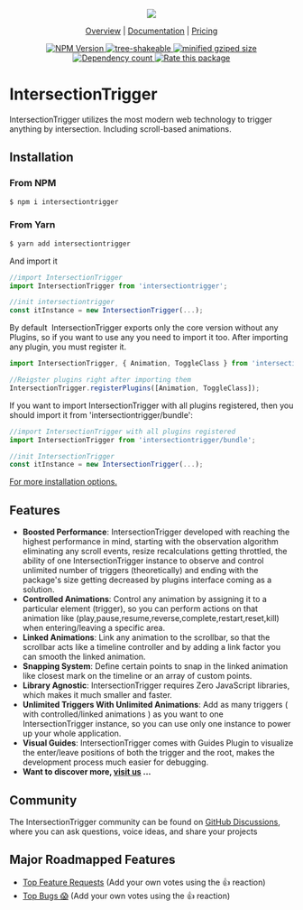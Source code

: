 <p align="center">
  <a href="https://sunshine-themes.com/?appID=ss_app_1" target="__blank">
    <img src="https://raw.githubusercontent.com/sherif-magdy/sunshine-assets/main/intersectiontrigger-logo-no-bg.png"/>
  </a>
</p>

<p align="center">
  <a href="https://sunshine-themes.com/?appID=ss_app_1">Overview</a> |
  <a href="https://sunshine-themes.com/?appID=ss_app_1&tab=docs">Documentation</a> |
  <a href="https://sunshine-themes.com/?appID=ss_app_1&tab=pricing">Pricing</a>
</p>

<p align="center">
  <!-- <a href="https://www.jsdelivr.com/package/npm/intersectiontrigger">
    <img src="https://data.jsdelivr.com/v1/package/npm/intersectiontrigger/badge?style=rounded" alt="jsDelivr Hits"/>
  </a> -->
  <a href="https://www.npmjs.com/package/intersectiontrigger">
    <img alt="NPM Version" src="https://badgen.net/npm/v/intersectiontrigger" />
  </a>
  <a href="https://bundlephobia.com/result?p=intersectiontrigger">
    <img alt="tree-shakeable" src="https://badgen.net/bundlephobia/tree-shaking/intersectiontrigger" />
  </a>
  <a href="https://bundlephobia.com/result?p=intersectiontrigger">
    <img alt="minified gziped size" src="https://badgen.net/bundlephobia/minzip/intersectiontrigger" />
  </a>
  <a href="https://bundlephobia.com/result?p=intersectiontrigger">
    <img alt="Dependency count" src="https://badgen.net/bundlephobia/dependency-count/intersectiontrigger" />
  </a>
  <a href="https://openbase.com/js/intersectiontrigger?utm_source=embedded&amp;utm_medium=badge&amp;utm_campaign=rate-badge"><img src="https://badges.openbase.com/js/rating/intersectiontrigger.svg?token=fKPUe/O+HyTf9vpGcxPEOqx9SD54yG9T0e/Biw7dk3I=" alt="Rate this package"></a>
  
</p>

# IntersectionTrigger

IntersectionTrigger utilizes the most modern web technology to trigger anything by intersection. Including scroll-based animations.

## Installation

### From NPM

```bash
$ npm i intersectiontrigger
```

### From Yarn

```bash
$ yarn add intersectiontrigger
```

And import it

```javascript
//import IntersectionTrigger
import IntersectionTrigger from 'intersectiontrigger';

//init intersectiontrigger
const itInstance = new IntersectionTrigger(...);
```

By default  IntersectionTrigger exports only the core version without any Plugins, so if you want to use any you need to import it too. After importing any plugin, you must register it.

```javascript
import IntersectionTrigger, { Animation, ToggleClass } from 'intersectiontrigger';

//Reigster plugins right after importing them
IntersectionTrigger.registerPlugins([Animation, ToggleClass]);
```

If you want to import IntersectionTrigger with all plugins registered, then you should import it from 'intersectiontrigger/bundle':

```javascript
//import IntersectionTrigger with all plugins registered
import IntersectionTrigger from 'intersectiontrigger/bundle';

//init IntersectionTrigger
const itInstance = new IntersectionTrigger(...);
```

[For more installation options.](https://sunshine-themes.com/?appID=ss_app_1&tab=docs)

## Features

- **Boosted Performance**: IntersectionTrigger developed with reaching the highest performance in mind, starting with the observation algorithm eliminating any scroll events, resize recalculations getting throttled, the ability of one IntersectionTrigger instance to observe and control unlimited number of triggers (theoretically) and ending with the package's size getting decreased by plugins interface coming as a solution.
- **Controlled Animations**: Control any animation by assigning it to a particular element (trigger), so you can perform actions on that animation like (play,pause,resume,reverse,complete,restart,reset,kill) when entering/leaving a specific area.
- **Linked Animations**: Link any animation to the scrollbar, so that the scrollbar acts like a timeline controller and by adding a link factor you can smooth the linked animation.
- **Snapping System**: Define certain points to snap in the linked animation like closest mark on the timeline or an array of custom points.
- **Library Agnostic**: IntersectionTrigger requires Zero JavaScript libraries, which makes it much smaller and faster.
- **Unlimited Triggers With Unlimited Animations**: Add as many triggers ( with controlled/linked animations ) as you want to one IntersectionTrigger instance, so you can use only one instance to power up your whole application.
- **Visual Guides**: IntersectionTrigger comes with Guides Plugin to visualize the enter/leave positions of both the trigger and the root, makes the development process much easier for debugging.
- **Want to discover more, [visit us](https://sunshine-themes.com/?appID=ss_app_1) ...**

## Community

The IntersectionTrigger community can be found on [GitHub Discussions](https://github.com/sunshine-themes/intersectionTrigger/discussions), where you can ask questions, voice ideas, and share your projects

## Major Roadmapped Features

- [Top Feature Requests](https://github.com/sunshine-themes/intersectionTrigger/issues?q=is%3Aissue+is%3Aopen+label%3A%22feature+request%22+sort%3Areactions-%2B1-desc+) (Add your own votes using the 👍 reaction)
- [Top Bugs 😱](https://github.com/sunshine-themes/intersectionTrigger/issues?q=is%3Aissue+is%3Aopen+-label%3A%22feature+request%22++sort%3Areactions-%2B1-desc+) (Add your own votes using the 👍 reaction)
